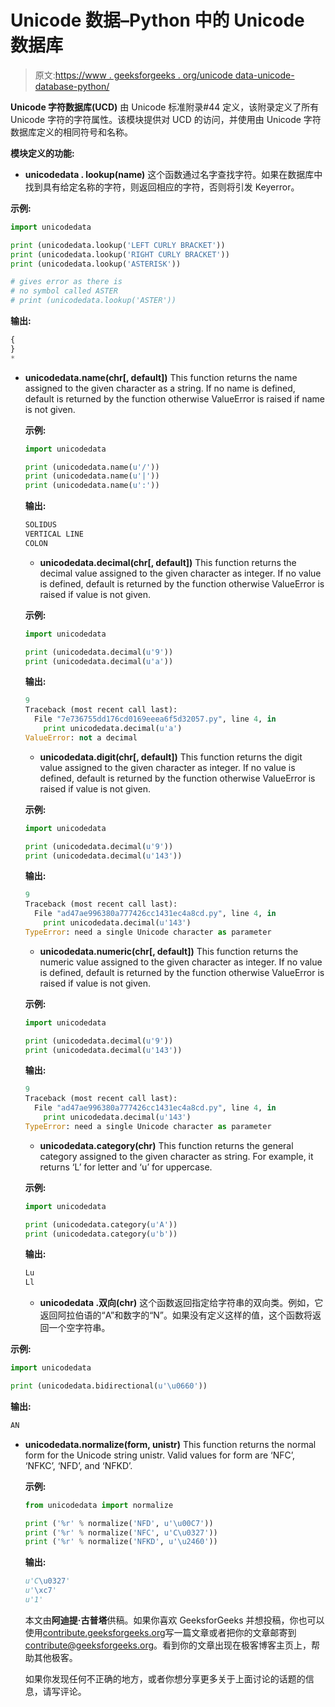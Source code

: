 # Unicode 数据–Python 中的 Unicode 数据库

> 原文:[https://www . geeksforgeeks . org/unicode data-unicode-database-python/](https://www.geeksforgeeks.org/unicodedata-unicode-database-python/)

**Unicode 字符数据库(UCD)** 由 Unicode 标准附录#44 定义，该附录定义了所有 Unicode 字符的字符属性。该模块提供对 UCD 的访问，并使用由 Unicode 字符数据库定义的相同符号和名称。

**模块定义的功能:**

*   **unicodedata . lookup(name)**
    这个函数通过名字查找字符。如果在数据库中找到具有给定名称的字符，则返回相应的字符，否则将引发 Keyerror。

**示例:**

```py
import unicodedata

print (unicodedata.lookup('LEFT CURLY BRACKET'))
print (unicodedata.lookup('RIGHT CURLY BRACKET'))
print (unicodedata.lookup('ASTERISK'))

# gives error as there is 
# no symbol called ASTER
# print (unicodedata.lookup('ASTER'))
```

**输出:**

```py
{
}
*

```

*   **unicodedata.name(chr[, default])**
    This function returns the name assigned to the given character as a string. If no name is defined, default is returned by the function otherwise ValueError is raised if name is not given.

    **示例:**

    ```py
    import unicodedata

    print (unicodedata.name(u'/'))
    print (unicodedata.name(u'|'))
    print (unicodedata.name(u':'))
    ```

    **输出:**

    ```py
    SOLIDUS
    VERTICAL LINE
    COLON

    ```

    *   **unicodedata.decimal(chr[, default])**
    This function returns the decimal value assigned to the given character as integer. If no value is defined, default is returned by the function otherwise ValueError is raised if value is not given.

    **示例:**

    ```py
    import unicodedata

    print (unicodedata.decimal(u'9'))
    print (unicodedata.decimal(u'a'))
    ```

    **输出:**

    ```py
    9
    Traceback (most recent call last):
      File "7e736755dd176cd0169eeea6f5d32057.py", line 4, in 
        print unicodedata.decimal(u'a')
    ValueError: not a decimal

    ```

    *   **unicodedata.digit(chr[, default])**
    This function returns the digit value assigned to the given character as integer. If no value is defined, default is returned by the function otherwise ValueError is raised if value is not given.

    **示例:**

    ```py
    import unicodedata

    print (unicodedata.decimal(u'9'))
    print (unicodedata.decimal(u'143'))
    ```

    **输出:**

    ```py
    9
    Traceback (most recent call last):
      File "ad47ae996380a777426cc1431ec4a8cd.py", line 4, in 
        print unicodedata.decimal(u'143')
    TypeError: need a single Unicode character as parameter

    ```

    *   **unicodedata.numeric(chr[, default])**
    This function returns the numeric value assigned to the given character as integer. If no value is defined, default is returned by the function otherwise ValueError is raised if value is not given.

    **示例:**

    ```py
    import unicodedata

    print (unicodedata.decimal(u'9'))
    print (unicodedata.decimal(u'143'))
    ```

    **输出:**

    ```py
    9
    Traceback (most recent call last):
      File "ad47ae996380a777426cc1431ec4a8cd.py", line 4, in 
        print unicodedata.decimal(u'143')
    TypeError: need a single Unicode character as parameter

    ```

    *   **unicodedata.category(chr)**
    This function returns the general category assigned to the given character as string. For example, it returns ‘L’ for letter and ‘u’ for uppercase.

    **示例:**

    ```py
    import unicodedata

    print (unicodedata.category(u'A'))
    print (unicodedata.category(u'b'))
    ```

    **输出:**

    ```py
    Lu
    Ll

    ```

    *   **unicodedata .双向(chr)**
    这个函数返回指定给字符串的双向类。例如，它返回阿拉伯语的“A”和数字的“N”。如果没有定义这样的值，这个函数将返回一个空字符串。

**示例:**

```py
import unicodedata

print (unicodedata.bidirectional(u'\u0660'))
```

**输出:**

```py
AN

```

*   **unicodedata.normalize(form, unistr)**
    This function returns the normal form for the Unicode string unistr. Valid values for form are ‘NFC’, ‘NFKC’, ‘NFD’, and ‘NFKD’.

    **示例:**

    ```py
    from unicodedata import normalize

    print ('%r' % normalize('NFD', u'\u00C7'))
    print ('%r' % normalize('NFC', u'C\u0327'))
    print ('%r' % normalize('NFKD', u'\u2460'))
    ```

    **输出:**

    ```py
    u'C\u0327'
    u'\xc7'
    u'1'

    ```

    本文由**阿迪提·古普塔**供稿。如果你喜欢 GeeksforGeeks 并想投稿，你也可以使用[contribute.geeksforgeeks.org](http://contribute.geeksforgeeks.org)写一篇文章或者把你的文章邮寄到 contribute@geeksforgeeks.org。看到你的文章出现在极客博客主页上，帮助其他极客。

    如果你发现任何不正确的地方，或者你想分享更多关于上面讨论的话题的信息，请写评论。